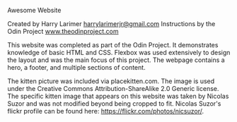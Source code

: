 Awesome Website

Created by Harry Larimer
harrylarimerjr@gmail.com
Instructions by the Odin Project
www.theodinproject.com

This website was completed as part of the Odin Project. It demonstrates
knowledge of basic HTML and CSS. Flexbox was used extensively to design the
layout and was the main focus of this project. The webpage contains a hero, a
footer, and multiple sections of content.

The kitten picture was included via placekitten.com. The image is used under
the Creative Commons Attribution-ShareAlike 2.0 Generic license. The specific
kitten image that appears on this website was taken by Nicolas Suzor and was
not modified beyond being cropped to fit. Nicolas Suzor's flickr profile can be
found here: https://flickr.com/photos/nicsuzor/.